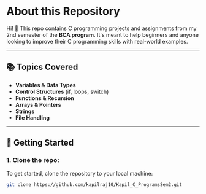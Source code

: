 # About this Repository

Hi! 👋 This repo contains C programming projects and assignments from my 2nd semester of the **BCA program**. It's meant to help beginners and anyone looking to improve their C programming skills with real-world examples.

---

## 📚 Topics Covered
- **Variables & Data Types**
- **Control Structures** (if, loops, switch)
- **Functions & Recursion**
- **Arrays & Pointers**
- **Strings**
- **File Handling**

---

## 🚀 Getting Started

### 1. Clone the repo:
To get started, clone the repository to your local machine:
```bash
git clone https://github.com/kapilraj10/Kapil_C_ProgramsSem2.git

